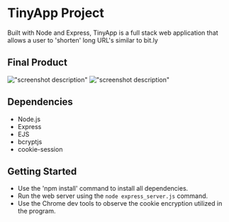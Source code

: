 # TinyApp Project

Built with Node and Express, TinyApp is a full stack web application that allows a user to 'shorten' long URL's similar to bit.ly


## Final Product

!["screenshot description"](#)
!["screenshot description"](#)

## Dependencies

- Node.js
- Express
- EJS
- bcryptjs
- cookie-session

## Getting Started

- Use the 'npm install' command to install all dependencies.
- Run the web server using the `node express_server.js` command.
- Use the Chrome dev tools to observe the cookie encryption utilized in the program.
